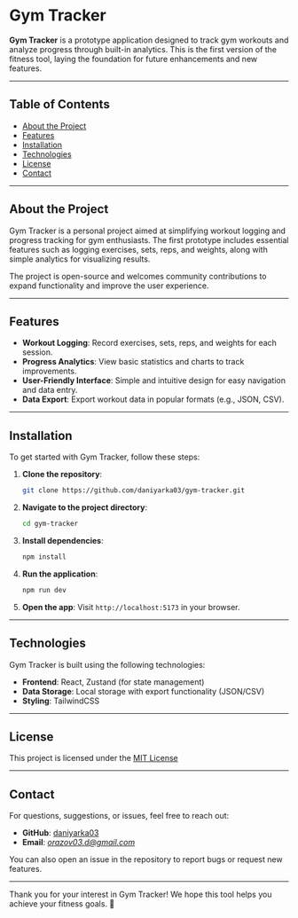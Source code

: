 # Gym Tracker

**Gym Tracker** is a prototype application designed to track gym workouts and analyze progress through built-in analytics. This is the first version of the fitness tool, laying the foundation for future enhancements and new features.

---

## Table of Contents

* [About the Project](#about-the-project)
* [Features](#features)
* [Installation](#installation)
* [Technologies](#technologies)
* [License](#license)
* [Contact](#contact)

---

## About the Project

Gym Tracker is a personal project aimed at simplifying workout logging and progress tracking for gym enthusiasts. The first prototype includes essential features such as logging exercises, sets, reps, and weights, along with simple analytics for visualizing results.

The project is open-source and welcomes community contributions to expand functionality and improve the user experience.

---

## Features

* **Workout Logging**: Record exercises, sets, reps, and weights for each session.
* **Progress Analytics**: View basic statistics and charts to track improvements.
* **User-Friendly Interface**: Simple and intuitive design for easy navigation and data entry.
* **Data Export**: Export workout data in popular formats (e.g., JSON, CSV).

---

## Installation

To get started with Gym Tracker, follow these steps:

1. **Clone the repository**:

   ```bash
   git clone https://github.com/daniyarka03/gym-tracker.git
   ```

2. **Navigate to the project directory**:

   ```bash
   cd gym-tracker
   ```

3. **Install dependencies**:

   ```bash
   npm install
   ```

4. **Run the application**:

   ```bash
   npm run dev
   ```

5. **Open the app**:
   Visit `http://localhost:5173` in your browser.

---

## Technologies

Gym Tracker is built using the following technologies:

* **Frontend**: React, Zustand (for state management)
* **Data Storage**: Local storage with export functionality (JSON/CSV)
* **Styling**: TailwindCSS

---

## License

This project is licensed under the [MIT License](LICENSE)

---

## Contact

For questions, suggestions, or issues, feel free to reach out:

* **GitHub**: [daniyarka03](https://github.com/daniyarka03)
* **Email**: *[orazov03.d@gmail.com](mailto:orazov03.d@gmail.com)*

You can also open an issue in the repository to report bugs or request new features.

---

Thank you for your interest in Gym Tracker! We hope this tool helps you achieve your fitness goals. 💪
